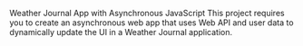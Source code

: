 Weather Journal App with Asynchronous JavaScript
This project requires you to create an asynchronous web app that uses Web API and user data to dynamically update the UI in a Weather Journal application.